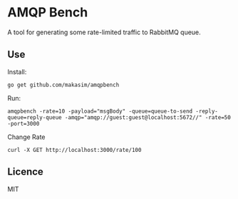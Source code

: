 # AMQP Bench

A tool for generating some rate-limited traffic to RabbitMQ queue.

## Use

Install:
```
go get github.com/makasim/amqpbench
```

Run:
```
amqpbench -rate=10 -payload="msgBody" -queue=queue-to-send -reply-queue=reply-queue -amqp="amqp://guest:guest@localhost:5672//" -rate=50 -port=3000
``` 

Change Rate
```
curl -X GET http://localhost:3000/rate/100
``` 

## Licence

MIT
